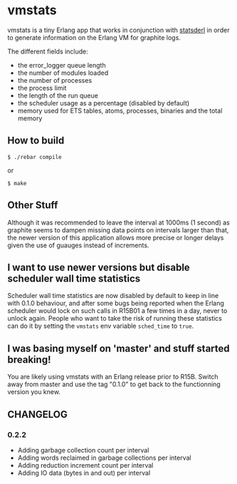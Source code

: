 # vmstats #

vmstats is a tiny Erlang app that works in conjunction with [statsderl](https://github.com/ferd/statsderl) in order to generate information on the Erlang VM for graphite logs.

The different fields include:
 - the error\_logger queue length
 - the number of modules loaded
 - the number of processes
 - the process limit
 - the length of the run queue
 - the scheduler usage as a percentage (disabled by default)
 - memory used for ETS tables, atoms, processes, binaries and the total memory

## How to build ##

 `$ ./rebar compile`

or

 `$ make`

## Other Stuff

Although it was recommended to leave the interval at 1000ms (1 second) as graphite seems to dampen missing data points on intervals larger than that, the newer version of this application allows more precise or longer delays given the use of guauges instead of increments.

## I want to use newer versions but disable scheduler wall time statistics ##

Scheduler wall time statistics are now disabled by default to keep in line with 0.1.0 behaviour, and after some bugs being reported when the Erlang scheduler would lock on such calls in R15B01 a few times in a day, never to unlock again. People who want to take the risk of running these statistics can do it by setting the `vmstats` env variable `sched_time` to `true`.

## I was basing myself on 'master' and stuff started breaking!

You are likely using vmstats with an Erlang release prior to R15B. Switch away from master and use the tag "0.1.0" to get back to the functionning version you knew.

## CHANGELOG ##

### 0.2.2 ###

- Adding garbage collection count per interval
- Adding words reclaimed in garbage collections per interval
- Adding reduction increment count per interval
- Adding IO data (bytes in and out) per interval
